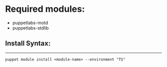 # Required modules:

 - puppetlabs-motd
 - puppetlabs-stdlib

## Install Syntax:
---
```
puppet module install <module-name> --environment "TS"
```